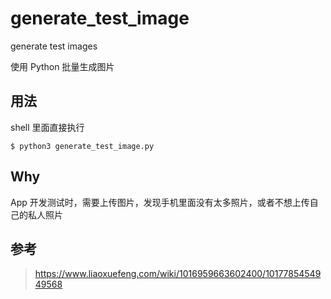 # generate_test_image
generate test images

使用 Python 批量生成图片

## 用法

shell 里面直接执行

```
$ python3 generate_test_image.py
```




## Why
App 开发测试时，需要上传图片，发现手机里面没有太多照片，或者不想上传自己的私人照片 


## 参考
> https://www.liaoxuefeng.com/wiki/1016959663602400/1017785454949568